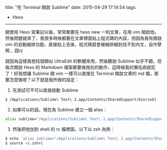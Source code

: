 title: "在 Terminal 開啟 Sublime"
date: 2015-04-29 17:14:54
tags:
- Hexo
---

開使用 Hexo 寫筆記以後，常常都要先 hexo new 一則文章，在用 vim 開啟他。然後問題就來了，我很多時候都要在文章裡面貼上程式碼的內容，但因為我有開啟 vim 的自動縮排功能，直接貼上去後，程式碼就會被縮排縮到找不到內文，自作孽啊... 囧rz

就因為這樣我想找個類似 UltraEdit 的軟體來用，然後聽說 Sublime 似乎不錯，但每次開啟 Hexo 的 Markdown 檔案都要做拖拉的動作，這時候我的懶毛病就犯了！好我想讓 Sublime 跟 vim 一樣可以直接在 Terminal 開啟文章的 md 檔，那要怎麼做呢？以下就是我所做的設定：

1. 先測試可不可以直接啟動 Sublime
```bash
$ /Applications/Sublime\ Text\ 2.app/Contents/SharedSupport/bin/subl
```
2. 如果可以的話，現在為 Sublime 建立一個 alias：
```bash
alias sublime="/Applications/Sublime\ Text\ 2.app/Contents/SharedSupport/bin/subl"
```
3. 然後把他加到 shell 的 rc 檔裡面，以下以 zsh 為例：
```bash
$ echo 'alias sublime="/Applications/Sublime\ Text\ 2.app/Contents/SharedSupport/bin/subl"' > ~/.zshrc
$ source ~/.zshrc
```
